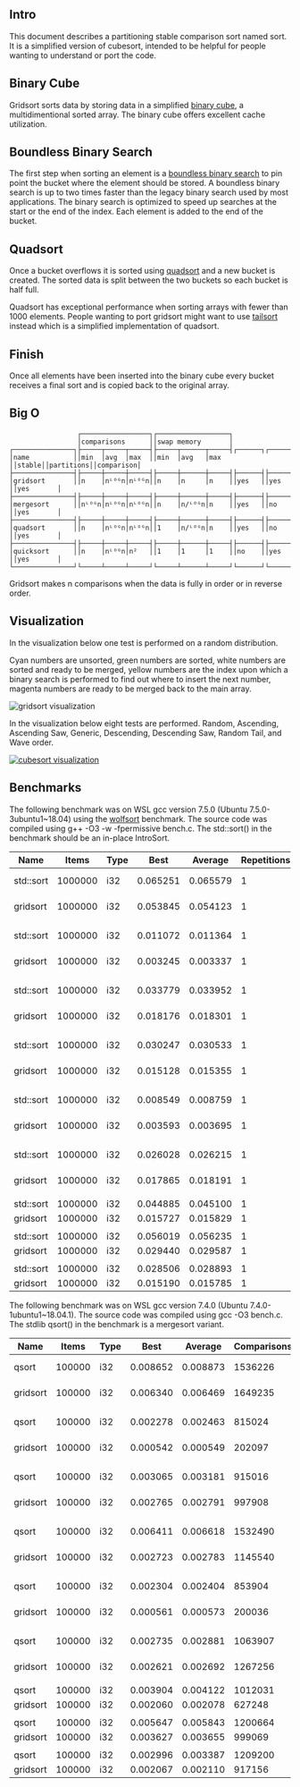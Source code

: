Intro
-----
This document describes a partitioning stable comparison sort named 
sort. It is a simplified version of cubesort, intended to be helpful for people wanting to understand or port the code.

Binary Cube
-----------
Gridsort sorts data by storing data in a simplified [binary cube](https://github.com/scandum/binary_cube), a multidimentional sorted array. The binary cube offers excellent cache utilization.

Boundless Binary Search
-----------------------
The first step when sorting an element is a [boundless binary search](https://github.com/scandum/binary_search) to pin point the bucket where the element should be stored. A boundless binary search is up to two times faster than the legacy binary search used by most applications. The binary search is optimized to speed up searches at the start or the end of the index. Each element is added to the end of the bucket.

Quadsort
--------
Once a bucket overflows it is sorted using [quadsort](https://github.com/scandum/quadsort) and a new bucket is created. The sorted data is split between the two buckets so each bucket is half full.

Quadsort has exceptional performance when sorting arrays with fewer than 1000 elements. People wanting to port gridsort might want to use [tailsort](https://github.com/scandum/quadsort) instead which is a simplified implementation of quadsort.

Finish
------
Once all elements have been inserted into the binary cube every bucket receives a final sort and is copied back to the original array.

Big O
-----
```cobol
                 ┌─────────────────┐┌──────────────────┐
                 │comparisons      ││swap memory       │
┌───────────────┐├─────┬─────┬─────┤├─────┬──────┬─────┤┌──────┐┌──────────┐┌──────────┐
│name           ││min  │avg  │max  ││min  │avg   │max  ││stable││partitions││comparison│
├───────────────┤├─────┼─────┼─────┤├─────┼──────┼─────┤├──────┤├──────────┤├──────────┤
│gridsort       ││n    │nᴸᴼᴳn│nᴸᴼᴳn││n    │n     │n    ││yes   ││yes       ││yes       │
├───────────────┤├─────┼─────┼─────┤├─────┼──────┼─────┤├──────┤├──────────┤├──────────┤
│mergesort      ││nᴸᴼᴳn│nᴸᴼᴳn│nᴸᴼᴳn││n    │n/ᴸᴼᴳn│n    ││yes   ││no        ││yes       │
├───────────────┤├─────┼─────┼─────┤├─────┼──────┼─────┤├──────┤├──────────┤├──────────┤
│quadsort       ││n    │nᴸᴼᴳn│nᴸᴼᴳn││1    │n/ᴸᴼᴳn│n    ││yes   ││no        ││yes       │
├───────────────┤├─────┼─────┼─────┤├─────┼──────┼─────┤├──────┤├──────────┤├──────────┤
│quicksort      ││n    │nᴸᴼᴳn│n²   ││1    │1     │1    ││no    ││yes       ││yes       │
└───────────────┘└─────┴─────┴─────┘└─────┴──────┴─────┘└──────┘└──────────┘└──────────┘
```

Gridsort makes n comparisons when the data is fully in order or in reverse order.

Visualization
-------------
In the visualization below one test is performed on a random distribution.

Cyan numbers are unsorted, green numbers are sorted, white numbers are sorted and ready to be
merged, yellow numbers are the index upon which a binary search is performed to find out where
to insert the next number, magenta numbers are ready to be merged back to the main array.

![gridsort visualization](https://github.com/scandum/gridsort/blob/main/gridsort.gif)

In the visualization below eight tests are performed. Random, Ascending, Ascending Saw, Generic,
Descending, Descending Saw, Random Tail, and Wave order.
                           
[![cubesort visualization](https://github.com/scandum/gridsort/blob/main/cubesort.gif)](https://www.youtube.com/watch?v=DHC1qnV4mao)

Benchmarks
----------
The following benchmark was on WSL gcc version 7.5.0 (Ubuntu 7.5.0-3ubuntu1~18.04) using the [wolfsort](https://github.com/scandum/wolfsort) benchmark.
The source code was compiled using g++ -O3 -w -fpermissive bench.c. The std::sort() in the benchmark should be an in-place IntroSort.

|      Name |    Items | Type |     Best |  Average | Repetitions |     Distribution |
| --------- | -------- | ---- | -------- | -------- | ----------- | ---------------- |
| std::sort |  1000000 |  i32 | 0.065251 | 0.065579 |           1 |     random order |
|  gridsort |  1000000 |  i32 | 0.053845 | 0.054123 |           1 |     random order |
|           |          |      |          |          |             |                  |
| std::sort |  1000000 |  i32 | 0.011072 | 0.011364 |           1 |  ascending order |
|  gridsort |  1000000 |  i32 | 0.003245 | 0.003337 |           1 |  ascending order |
|           |          |      |          |          |             |                  |
| std::sort |  1000000 |  i32 | 0.033779 | 0.033952 |           1 |    ascending saw |
|  gridsort |  1000000 |  i32 | 0.018176 | 0.018301 |           1 |    ascending saw |
|           |          |      |          |          |             |                  |
| std::sort |  1000000 |  i32 | 0.030247 | 0.030533 |           1 |    generic order |
|  gridsort |  1000000 |  i32 | 0.015128 | 0.015355 |           1 |    generic order |
|           |          |      |          |          |             |                  |
| std::sort |  1000000 |  i32 | 0.008549 | 0.008759 |           1 | descending order |
|  gridsort |  1000000 |  i32 | 0.003593 | 0.003695 |           1 | descending order |
|           |          |      |          |          |             |                  |
| std::sort |  1000000 |  i32 | 0.026028 | 0.026215 |           1 |   descending saw |
|  gridsort |  1000000 |  i32 | 0.017865 | 0.018191 |           1 |   descending saw |
|           |          |      |          |          |             |                  |
| std::sort |  1000000 |  i32 | 0.044885 | 0.045100 |           1 |      random tail |
|  gridsort |  1000000 |  i32 | 0.015727 | 0.015829 |           1 |      random tail |
|           |          |      |          |          |             |                  |
| std::sort |  1000000 |  i32 | 0.056019 | 0.056235 |           1 |      random half |
|  gridsort |  1000000 |  i32 | 0.029440 | 0.029587 |           1 |      random half |
|           |          |      |          |          |             |                  |
| std::sort |  1000000 |  i32 | 0.028506 | 0.028893 |           1 |       wave order |
|  gridsort |  1000000 |  i32 | 0.015190 | 0.015785 |           1 |       wave order |

The following benchmark was on WSL gcc version 7.4.0 (Ubuntu 7.4.0-1ubuntu1~18.04.1).
The source code was compiled using gcc -O3 bench.c. The stdlib qsort() in the benchmark is a mergesort variant.

|      Name |    Items | Type |     Best |  Average | Comparisons |     Distribution |
| --------- | -------- | ---- | -------- | -------- | ----------- | ---------------- |
|     qsort |   100000 |  i32 | 0.008652 | 0.008873 |     1536226 |     random order |
|  gridsort |   100000 |  i32 | 0.006340 | 0.006469 |     1649235 |     random order |
|           |          |      |          |          |             |                  |
|     qsort |   100000 |  i32 | 0.002278 | 0.002463 |      815024 |  ascending order |
|  gridsort |   100000 |  i32 | 0.000542 | 0.000549 |      202097 |  ascending order |
|           |          |      |          |          |             |                  |
|     qsort |   100000 |  i32 | 0.003065 | 0.003181 |      915016 |    ascending saw |
|  gridsort |   100000 |  i32 | 0.002765 | 0.002791 |      997908 |    ascending saw |
|           |          |      |          |          |             |                  |
|     qsort |   100000 |  i32 | 0.006411 | 0.006618 |     1532490 |    generic order |
|  gridsort |   100000 |  i32 | 0.002723 | 0.002783 |     1145540 |    generic order |
|           |          |      |          |          |             |                  |
|     qsort |   100000 |  i32 | 0.002304 | 0.002404 |      853904 | descending order |
|  gridsort |   100000 |  i32 | 0.000561 | 0.000573 |      200036 | descending order |
|           |          |      |          |          |             |                  |
|     qsort |   100000 |  i32 | 0.002735 | 0.002881 |     1063907 |   descending saw |
|  gridsort |   100000 |  i32 | 0.002621 | 0.002692 |     1267256 |   descending saw |
|           |          |      |          |          |             |                  |
|     qsort |   100000 |  i32 | 0.003904 | 0.004122 |     1012031 |      random tail |
|  gridsort |   100000 |  i32 | 0.002060 | 0.002078 |      627248 |      random tail |
|           |          |      |          |          |             |                  |
|     qsort |   100000 |  i32 | 0.005647 | 0.005843 |     1200664 |      random half |
|  gridsort |   100000 |  i32 | 0.003627 | 0.003655 |      999069 |      random half |
|           |          |      |          |          |             |                  |
|     qsort |   100000 |  i32 | 0.002996 | 0.003387 |     1209200 |           stable |
|  gridsort |   100000 |  i32 | 0.002067 | 0.002110 |      917156 |           stable |




